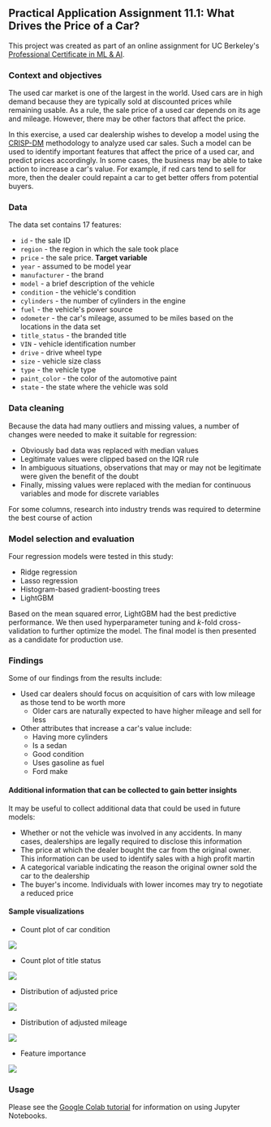## Practical Application Assignment 11.1: What Drives the Price of a Car?

This project was created as part of an online assignment for UC Berkeley's [Professional Certificate in ML &amp; AI](https://em-executive.berkeley.edu/professional-certificate-machine-learning-artificial-intelligence?advocate_program=01t2s000000ZqNbAAK&advocate_source=dashboard&coupon=IXFD6%3A11-8KE65G8&utm_campaign=incentivized_referrals&utm_content=SO+-+Berkeley+Professional+Certificate+in+ML+%26+AI&utm_medium=personal_url&utm_placement=dashboard&utm_source=referral&utm_term=U4i1l80W3GTaStzCNlN16AsmRVmMs3322wkrdiFJJXDjWY2Kl%2FSmYByqk28Z1wpPBt57rCVH9fEKu%2Bj%2B%2B2MnNXlRmW48YqIE%2Ff68xD%2BvB2eWYj%2BrPjaTIMN4--cMEm5pJ85sMlQO6a--ybrOaW%2FFOItWpgIey12Duw%3D%3D#referrals-email-capture-modal).

### Context and objectives

The used car market is one of the largest in the world. Used cars are in high demand because they are typically sold at discounted prices while remaining usable. As a rule, the sale price of a used car depends on its age and mileage. However, there may be other factors that affect the price.

In this exercise, a used car dealership wishes to develop a model using the [CRISP-DM](https://en.wikipedia.org/wiki/Cross-industry_standard_process_for_data_mining) methodology to analyze used car sales. Such a model can be used to identify important features that affect the price of a used car, and predict prices accordingly. In some cases, the business may be able to take action to increase a car's value. For example, if red cars tend to sell for more, then the dealer could repaint a car to get better offers from potential buyers.

### Data

The data set contains 17 features:

* `id` - the sale ID
* `region` - the region in which the sale took place
* `price` - the sale price. **Target variable**
* `year` - assumed to be model year
* `manufacturer` - the brand
* `model` - a brief description of the vehicle
* `condition` - the vehicle's condition
* `cylinders` - the number of cylinders in the engine
* `fuel` - the vehicle's power source
* `odometer` - the car's mileage, assumed to be miles based on the locations in the data set
* `title_status` - the branded title
* `VIN` - vehicle identification number
* `drive` - drive wheel type
* `size` - vehicle size class
* `type` - the vehicle type
* `paint_color` - the color of the automotive paint
* `state` - the state where the vehicle was sold

### Data cleaning

Because the data had many outliers and missing values, a number of changes were needed to make it suitable for regression:

* Obviously bad data was replaced with median values
* Legitimate values were clipped based on the IQR rule
* In ambiguous situations, observations that may or may not be legitimate were given the benefit of the doubt
* Finally, missing values were replaced with the median for continuous variables and mode for discrete variables

For some columns, research into industry trends was required to determine the best course of action

### Model selection and evaluation

Four regression models were tested in this study:

* Ridge regression
* Lasso regression
* Histogram-based gradient-boosting trees
* LightGBM

Based on the mean squared error, LightGBM had the best predictive performance. We then used hyperparameter tuning and *k*-fold cross-validation to further optimize the model. The final model is then presented as a candidate for production use.

### Findings

Some of our findings from the results include:

* Used car dealers should focus on acquisition of cars with low mileage as those tend to be worth more
  * Older cars are naturally expected to have higher mileage and sell for less
* Other attributes that increase a car's value include:
  * Having more cylinders
  * Is a sedan
  * Good condition
  * Uses gasoline as fuel
  * Ford make

#### Additional information that can be collected to gain better insights

It may be useful to collect additional data that could be used in future models:

* Whether or not the vehicle was involved in any accidents. In many cases, dealerships are legally required to disclose this information
* The price at which the dealer bought the car from the original owner. This information can be used to identify sales with a high profit martin
* A categorical variable indicating the reason the original owner sold the car to the dealership
* The buyer's income. Individuals with lower incomes may try to negotiate a reduced price 

#### Sample visualizations

* Count plot of car condition

![](../images/11.1/count_condition.png)

* Count plot of title status

![](../images/11.1/count_title.png)

* Distribution of adjusted price

![](../images/11.1/adj_price.png)

* Distribution of adjusted mileage

![](../images/11.1/adj_mileage.png)

* Feature importance

![](../images/11.1/importance.png)

### Usage

Please see the [Google Colab tutorial](https://colab.research.google.com/drive/16pBJQePbqkz3QFV54L4NIkOn1kwpuRrj) for information on using Jupyter Notebooks.